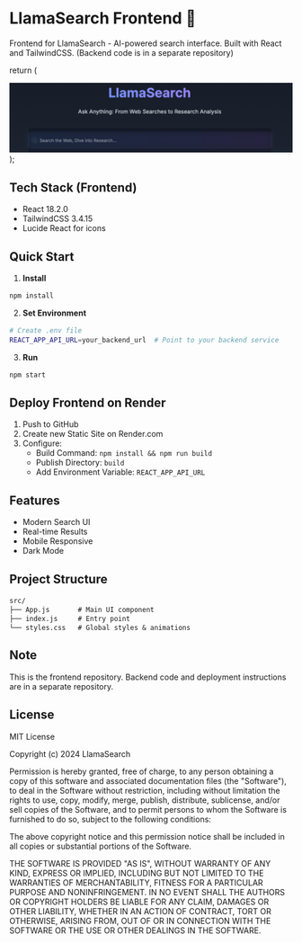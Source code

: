 # LlamaSearch Frontend 🦙

Frontend for LlamaSearch - AI-powered search interface. Built with React and TailwindCSS. 
(Backend code is in a separate repository)
 
 
  return (
    <div>
      <img src="/images/llamasearch.png" alt="LlamaSearch" />
    </div>
  );

## Tech Stack (Frontend)
- React 18.2.0
- TailwindCSS 3.4.15
- Lucide React for icons

## Quick Start

1. **Install**
```bash
npm install
```

2. **Set Environment**
```bash
# Create .env file
REACT_APP_API_URL=your_backend_url  # Point to your backend service
```

3. **Run**
```bash
npm start
```

## Deploy Frontend on Render

1. Push to GitHub
2. Create new Static Site on Render.com
3. Configure:
   - Build Command: `npm install && npm run build`
   - Publish Directory: `build`
   - Add Environment Variable: `REACT_APP_API_URL`

## Features
- Modern Search UI
- Real-time Results
- Mobile Responsive
- Dark Mode

## Project Structure
```
src/
├── App.js       # Main UI component
├── index.js     # Entry point
└── styles.css   # Global styles & animations
```

## Note
This is the frontend repository. Backend code and deployment instructions are in a separate repository.

## License

MIT License

Copyright (c) 2024 LlamaSearch

Permission is hereby granted, free of charge, to any person obtaining a copy
of this software and associated documentation files (the "Software"), to deal
in the Software without restriction, including without limitation the rights
to use, copy, modify, merge, publish, distribute, sublicense, and/or sell
copies of the Software, and to permit persons to whom the Software is
furnished to do so, subject to the following conditions:

The above copyright notice and this permission notice shall be included in all
copies or substantial portions of the Software.

THE SOFTWARE IS PROVIDED "AS IS", WITHOUT WARRANTY OF ANY KIND, EXPRESS OR
IMPLIED, INCLUDING BUT NOT LIMITED TO THE WARRANTIES OF MERCHANTABILITY,
FITNESS FOR A PARTICULAR PURPOSE AND NONINFRINGEMENT. IN NO EVENT SHALL THE
AUTHORS OR COPYRIGHT HOLDERS BE LIABLE FOR ANY CLAIM, DAMAGES OR OTHER
LIABILITY, WHETHER IN AN ACTION OF CONTRACT, TORT OR OTHERWISE, ARISING FROM,
OUT OF OR IN CONNECTION WITH THE SOFTWARE OR THE USE OR OTHER DEALINGS IN THE
SOFTWARE.